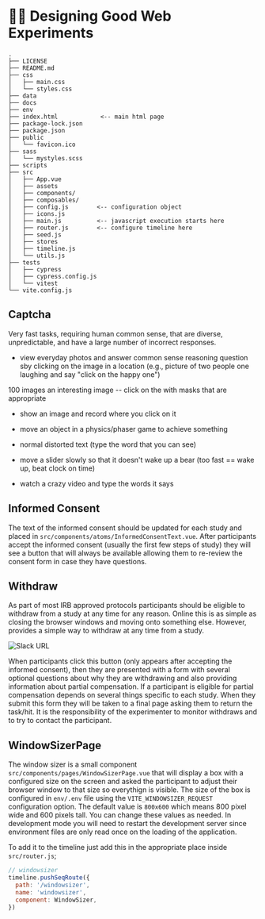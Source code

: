 # :artist: Designing Good Web Experiments


```
.
├── LICENSE
├── README.md
├── css
│   ├── main.css
│   └── styles.css
├── data
├── docs
├── env
├── index.html            <-- main html page
├── package-lock.json
├── package.json
├── public
│   └── favicon.ico
├── sass
│   └── mystyles.scss
├── scripts
├── src
│   ├── App.vue
│   ├── assets
│   ├── components/
│   ├── composables/
│   ├── config.js        <-- configuration object
│   ├── icons.js
│   ├── main.js          <-- javascript execution starts here
│   ├── router.js        <-- configure timeline here
│   ├── seed.js
│   ├── stores
│   ├── timeline.js
│   └── utils.js
├── tests
│   ├── cypress
│   ├── cypress.config.js
│   └── vitest
└── vite.config.js
```


## Captcha

Very fast tasks, requiring human common sense, that are diverse, unpredictable, and have a large number of incorrect responses.


- view everyday photos and answer common sense reasoning question sby clicking on the image in a location (e.g., picture of two people one laughing and say "click on the happy one")

100 images
an interesting image -- click on the with masks that are appropriate

- show an image and record where you click on it

- move an object in a physics/phaser game to achieve something


- normal distorted text (type the word that you can see)

- move a slider slowly so that it doesn't wake up a bear (too fast == wake up, beat clock on time)

- watch a crazy video and type the words it says

## Informed Consent

The text of the informed consent should be updated for each study and placed in `src/components/atoms/InformedConsentText.vue`.  After participants accept the informed consent (usually the first few steps of study) they will see a button that will always be available allowing them to re-review the consent form in case they have questions.

## Withdraw

As part of most IRB approved protocols participants should be eligible to withdraw from a study at any time for any reason.  Online this is as simple as closing the browser windows and moving onto something else.  However, <SmileText/> provides a simple way to withdraw at any time from a study.

![Slack URL](/images/withdraw.png)

When participants click this button (only appears after accepting the informed consent), then they are presented with a form with several optional questions about why they are withdrawing and also providing information about partial compensation.  If a participant is eligible for partial compensation depends on several things specific to each study.  When they submit this form they will be taken to a final page asking them to return the task/hit.  It is the responsibility of the experimenter to monitor withdraws and to try to contact the participant.

## WindowSizerPage
The window sizer is a small component `src/components/pages/WindowSizerPage.vue` that will display a box with a configured size on the screen and asked the participant to adjust their browser window to that size so everythign is visible.  The size of the box is configured in `env/.env` file using the `VITE_WINDOWSIZER_REQUEST` configuration option.  The default value is `800x600` which means 800 pixel wide and 600 pixels tall.  You can change these values as needed.  In development mode you will need to restart the development server since environment files are only read once on the loading of the application.

To add it to the timeline just add this in the appropriate place inside `src/router.js`;

```js
// windowsizer
timeline.pushSeqRoute({
  path: '/windowsizer',
  name: 'windowsizer',
  component: WindowSizer,
})
```